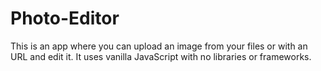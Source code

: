 # Photo-Editor

This is an app where you can upload an image from your files or with an URL and edit it. It uses vanilla JavaScript with no libraries or frameworks.
